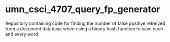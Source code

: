 # umn_csci_4707_query_fp_generator
Repository containing code for finding the number of false positive retreived from a document database when using a binary hash function to save each and every word
